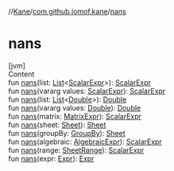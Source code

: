 //[Kane](../index.md)/[com.github.jomof.kane](index.md)/[nans](nans.md)



# nans  
[jvm]  
Content  
fun [nans](nans.md)(list: [List](https://kotlinlang.org/api/latest/jvm/stdlib/kotlin.collections/-list/index.html)<[ScalarExpr](-scalar-expr/index.md)>): [ScalarExpr](-scalar-expr/index.md)  
fun [nans](nans.md)(vararg values: [ScalarExpr](-scalar-expr/index.md)): [ScalarExpr](-scalar-expr/index.md)  
fun [nans](nans.md)(list: [List](https://kotlinlang.org/api/latest/jvm/stdlib/kotlin.collections/-list/index.html)<[Double](https://kotlinlang.org/api/latest/jvm/stdlib/kotlin/-double/index.html)>): [Double](https://kotlinlang.org/api/latest/jvm/stdlib/kotlin/-double/index.html)  
fun [nans](nans.md)(vararg values: [Double](https://kotlinlang.org/api/latest/jvm/stdlib/kotlin/-double/index.html)): [Double](https://kotlinlang.org/api/latest/jvm/stdlib/kotlin/-double/index.html)  
fun [nans](nans.md)(matrix: [MatrixExpr](-matrix-expr/index.md)): [ScalarExpr](-scalar-expr/index.md)  
fun [nans](nans.md)(sheet: [Sheet](../com.github.jomof.kane.impl.sheet/-sheet/index.md)): [Sheet](../com.github.jomof.kane.impl.sheet/-sheet/index.md)  
fun [nans](nans.md)(groupBy: [GroupBy](../com.github.jomof.kane.impl.sheet/-group-by/index.md)): [Sheet](../com.github.jomof.kane.impl.sheet/-sheet/index.md)  
fun [nans](nans.md)(algebraic: [AlgebraicExpr](-algebraic-expr/index.md)): [ScalarExpr](-scalar-expr/index.md)  
fun [nans](nans.md)(range: [SheetRange](../com.github.jomof.kane.impl.sheet/-sheet-range/index.md)): [ScalarExpr](-scalar-expr/index.md)  
fun [nans](nans.md)(expr: [Expr](-expr/index.md)): [Expr](-expr/index.md)  



